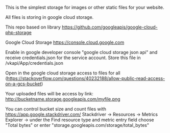This is the simplest storage for images or other static files for your website.

All files is storing in google cloud storage.

This repo based on library https://github.com/googleapis/google-cloud-php-storage

Google Cloud Storage https://console.cloud.google.com

Enable in google developer console "google cloud storage json api" and receive credentials.json for the service account. Store this file in /vkapi/App/credentials.json
 
Open in the google cloud storage access to files for all (https://stackoverflow.com/questions/40232188/allow-public-read-access-on-a-gcs-bucket)

Your uploaded files will be access by link: http://bucketname.storage.googleapis.com/myfile.png

You can control bucket size and count files with https://app.google.stackdriver.com/ Stackdriver -> Resources -> Metrics Explorer -> under the Find resource type and metric entry field choose "Total bytes" or enter "storage.googleapis.com/storage/total_bytes"

